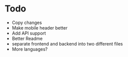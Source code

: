 # Todo
- Copy changes
- Make mobile header better
- Add API support
- Better Readme
- separate frontend and backend into two different files
- More languages?
